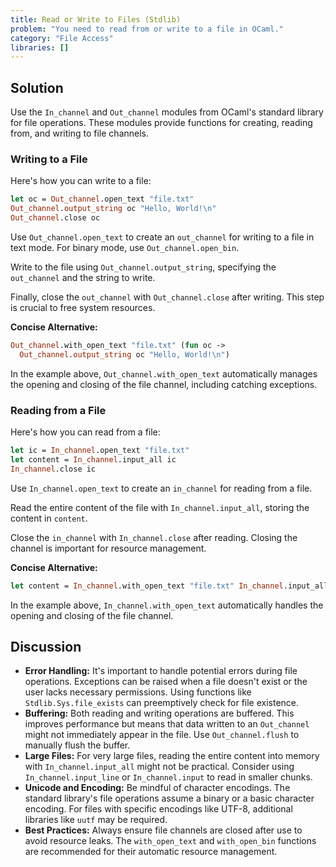 ```yaml
---
title: Read or Write to Files (Stdlib)
problem: "You need to read from or write to a file in OCaml."
category: "File Access"
libraries: []
---
```


## Solution

Use the `In_channel` and `Out_channel` modules from OCaml's standard library for file operations. These modules provide functions for creating, reading from, and writing to file channels.

### Writing to a File

Here's how you can write to a file:

```ocaml
let oc = Out_channel.open_text "file.txt"
Out_channel.output_string oc "Hello, World!\n"
Out_channel.close oc
```

Use `Out_channel.open_text` to create an `out_channel` for writing to a file in text mode. For binary mode, use `Out_channel.open_bin`.

Write to the file using `Out_channel.output_string`, specifying the `out_channel` and the string to write.

Finally, close the `out_channel` with `Out_channel.close` after writing. This step is crucial to free system resources.

**Concise Alternative:**
```ocaml
Out_channel.with_open_text "file.txt" (fun oc ->
  Out_channel.output_string oc "Hello, World!\n")
```
In the example above, `Out_channel.with_open_text` automatically manages the opening and closing of the file channel, including catching exceptions.

### Reading from a File

Here's how you can read from a file:

```ocaml
let ic = In_channel.open_text "file.txt"
let content = In_channel.input_all ic
In_channel.close ic
```
Use `In_channel.open_text` to create an `in_channel` for reading from a file.

Read the entire content of the file with `In_channel.input_all`, storing the content in `content`.

Close the `in_channel` with `In_channel.close` after reading. Closing the channel is important for resource management.

**Concise Alternative:**
```ocaml
let content = In_channel.with_open_text "file.txt" In_channel.input_all
```
In the example above, `In_channel.with_open_text` automatically handles the opening and closing of the file channel.

## Discussion

- **Error Handling:** It's important to handle potential errors during file operations. Exceptions can be raised when a file doesn't exist or the user lacks necessary permissions. Using functions like `Stdlib.Sys.file_exists` can preemptively check for file existence.
- **Buffering:** Both reading and writing operations are buffered. This improves performance but means that data written to an `Out_channel` might not immediately appear in the file. Use `Out_channel.flush` to manually flush the buffer.
- **Large Files:** For very large files, reading the entire content into memory with `In_channel.input_all` might not be practical. Consider using `In_channel.input_line` or `In_channel.input` to read in smaller chunks.
- **Unicode and Encoding:** Be mindful of character encodings. The standard library's file operations assume a binary or a basic character encoding. For files with specific encodings like UTF-8, additional libraries like `uutf` may be required.
- **Best Practices:** Always ensure file channels are closed after use to avoid resource leaks. The `with_open_text` and `with_open_bin` functions are recommended for their automatic resource management.
